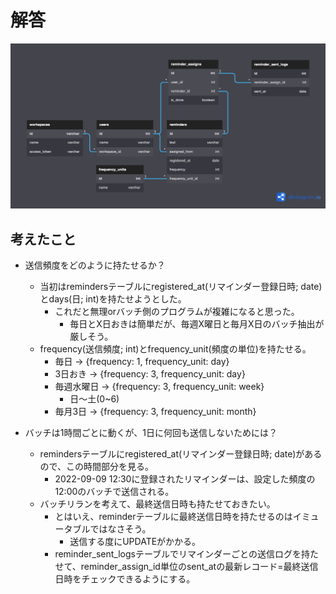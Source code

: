 # 解答

![Q1_ER図](./erd.png)

## 考えたこと
- 送信頻度をどのように持たせるか？
  - 当初はremindersテーブルにregistered_at(リマインダー登録日時; date)とdays(日; int)を持たせようとした。
    - これだと無理orバッチ側のプログラムが複雑になると思った。
      - 毎日とX日おきは簡単だが、毎週X曜日と毎月X日のバッチ抽出が厳しそう。
  - frequency(送信頻度; int)とfrequency_unit(頻度の単位)を持たせる。
    - 毎日 → {frequency: 1, frequency_unit: day}
    - 3日おき → {frequency: 3, frequency_unit: day}
    - 毎週水曜日 → {frequency: 3, frequency_unit: week}
      - 日〜土(0~6)
    - 毎月3日 → {frequency: 3, frequency_unit: month}

- バッチは1時間ごとに動くが、1日に何回も送信しないためには？
  - remindersテーブルにregistered_at(リマインダー登録日時; date)があるので、この時間部分を見る。
    - 2022-09-09 12:30に登録されたリマインダーは、設定した頻度の12:00のバッチで送信される。
  - バッチリランを考えて、最終送信日時も持たせておきたい。
    - とはいえ、reminderテーブルに最終送信日時を持たせるのはイミュータブルではなさそう。
      - 送信する度にUPDATEがかかる。
    - reminder_sent_logsテーブルでリマインダーごとの送信ログを持たせて、reminder_assign_id単位のsent_atの最新レコード=最終送信日時をチェックできるようにする。